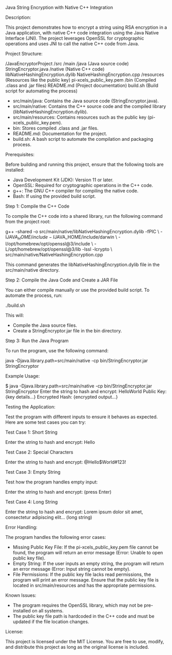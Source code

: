 Java String Encryption with Native C++ Integration

Description:

This project demonstrates how to encrypt a string using RSA encryption in a Java application, with native C++ code integration using the Java Native Interface (JNI). The project leverages OpenSSL for cryptographic operations and uses JNI to call the native C++ code from Java.

Project Structure:

/JavaEncryptorProject
   /src
      /main
         /java         (Java source code)
            StringEncryptor.java
         /native       (Native C++ code)
            libNativeHashingEncryption.dylib
            NativeHashingEncryption.cpp
         /resources    (Resources like the public key)
            pi-xcels_public_key.pem
   /bin                 (Compiled .class and .jar files)
   README.md            (Project documentation)
   build.sh             (Build script for automating the process)

- src/main/java: Contains the Java source code (StringEncryptor.java).
- src/main/native: Contains the C++ source code and the compiled library (libNativeHashingEncryption.dylib).
- src/main/resources: Contains resources such as the public key (pi-xcels_public_key.pem).
- bin: Stores compiled .class and .jar files.
- README.md: Documentation for the project.
- build.sh: A bash script to automate the compilation and packaging process.

Prerequisites:

Before building and running this project, ensure that the following tools are installed:

- Java Development Kit (JDK): Version 11 or later.
- OpenSSL: Required for cryptographic operations in the C++ code.
- g++: The GNU C++ compiler for compiling the native code.
- Bash: If using the provided build script.

Step 1: Compile the C++ Code

To compile the C++ code into a shared library, run the following command from the project root:

g++ -shared -o src/main/native/libNativeHashingEncryption.dylib -fPIC \\
-I$JAVA_HOME/include -I$JAVA_HOME/include/darwin \\
-I/opt/homebrew/opt/openssl@3/include \\
-L/opt/homebrew/opt/openssl@3/lib -lssl -lcrypto \\
src/main/native/NativeHashingEncryption.cpp

This command generates the libNativeHashingEncryption.dylib file in the src/main/native directory.

Step 2: Compile the Java Code and Create a JAR File

You can either compile manually or use the provided build script. To automate the process, run:

./build.sh

This will:

- Compile the Java source files.
- Create a StringEncryptor.jar file in the bin directory.

Step 3: Run the Java Program

To run the program, use the following command:

java -Djava.library.path=src/main/native -cp bin/StringEncryptor.jar StringEncryptor

Example Usage:

$ java -Djava.library.path=src/main/native -cp bin/StringEncryptor.jar StringEncryptor
Enter the string to hash and encrypt:
HelloWorld
Public Key: {key details...}
Encrypted Hash: {encrypted output...}

Testing the Application:

Test the program with different inputs to ensure it behaves as expected. Here are some test cases you can try:

Test Case 1: Short String

Enter the string to hash and encrypt:
Hello

Test Case 2: Special Characters

Enter the string to hash and encrypt:
@Hello$World#123!

Test Case 3: Empty String

Test how the program handles empty input:

Enter the string to hash and encrypt:
(press Enter)

Test Case 4: Long String

Enter the string to hash and encrypt:
Lorem ipsum dolor sit amet, consectetur adipiscing elit... (long string)

Error Handling:

The program handles the following error cases:

- Missing Public Key File: If the pi-xcels_public_key.pem file cannot be found, the program will return an error message (Error: Unable to open public key file).
- Empty String: If the user inputs an empty string, the program will return an error message (Error: Input string cannot be empty).
- File Permissions: If the public key file lacks read permissions, the program will print an error message.
Ensure that the public key file is located in src/main/resources and has the appropriate permissions.

Known Issues:

- The program requires the OpenSSL library, which may not be pre-installed on all systems.
- The public key file path is hardcoded in the C++ code and must be updated if the file location changes.

License:

This project is licensed under the MIT License. You are free to use, modify, and distribute this project as long as the original license is included.